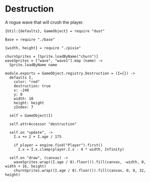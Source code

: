 Destruction
===========

A rogue wave that will crush the player.

    {Util:{defaults}, GameObject} = require "dust"

    Base = require "./base"

    {width, height} = require "./pixie"

    churnSprites = [Sprite.loadByName("churn")]
    waveSprites = ["wave", "wave1"].map (name) ->
      Sprite.loadByName name

    module.exports = GameObject.registry.Destruction = (I={}) ->
      defaults I,
        color: "red"
        destruction: true
        x: -240
        y: 0
        width: 10
        height: height
        zIndex: 7

      self = GameObject(I)

      self.attrAccessor "destruction"

      self.on "update", ->
        I.x += 2 + I.age / 175

        if player = engine.find("Player").first()
          I.x = I.x.clamp(player.I.x - 4 * width, Infinity)

      self.on "draw", (canvas) ->
        waveSprites.wrap((I.age / 8).floor()).fill(canvas, -width, 0, width + 16, height)
        churnSprites.wrap((I.age / 8).floor()).fill(canvas, 0, 0, 32, height)
